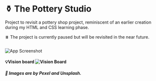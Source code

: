 # ⚱ The Pottery Studio

Project to revisit a pottery shop project, reminiscent of an earlier creation during my HTML and CSS learning phase.

⏸️ The project is currently paused but will be revisited in the near future.

###

![App Screenshot](https://i.postimg.cc/bwZ4T2YJ/pottery-shop.png)

#### 💡Vision board ![`Vision Board`](https://i.postimg.cc/tC8NmChD/vision-board.png)

##### 🎨 Images are by Pexel and Unsplash.
